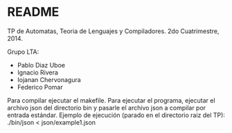 # README #

TP de Automatas, Teoria de Lenguajes y Compiladores.
2do Cuatrimestre, 2014.

Grupo LTA:

- Pablo Diaz Uboe
- Ignacio Rivera
- Iojanan Chervonagura
- Federico Pomar

Para compilar ejecutar el makefile.
Para ejecutar el programa, ejecutar el archivo json del directorio bin y pasarle el archivo json a compilar por entrada estándar.
Ejemplo de ejecución (parado en el directorio raiz del TP): ./bin/json < json/example1.json